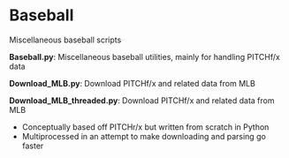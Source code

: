 # Baseball
Miscellaneous baseball scripts

**Baseball.py**: Miscellaneous baseball utilities, mainly for handling PITCHf/x data

**Download_MLB.py**: Download PITCHf/x and related data from MLB

**Download_MLB_threaded.py**: Download PITCHf/x and related data from MLB

* Conceptually based off PITCHr/x but written from scratch in Python
* Multiprocessed in an attempt to make downloading and parsing go faster
